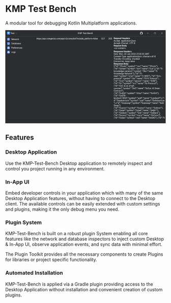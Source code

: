 KMP Test Bench
===

A modular tool for debugging Kotlin Multiplatform applications.

<img src="screenshot.png" width="548px" height="292px">

## Features

### Desktop Application

Use the KMP-Test-Bench Desktop application to remotely inspect and control you project running in any environment.

### In-App UI

Embed developer controls in your application which with many of the same Desktop Application features,
without having to connect to the Desktop client.
The available controls can be easily extended with custom settings and plugins, making it the only debug
menu you need.

### Plugin System

KMP-Test-Bench is built on a robust plugin System enabling all core features like the network and database
inspectors to inject custom Desktop & In-App UI, observe application events, and sync data with minimal effort.

The Plugin Toolkit provides all the necessary components to create Plugins for libraries or project specific
functionality.

### Automated Installation

KMP-Test-Bench is applied via a Gradle plugin providing access to the Desktop Application
without installation and convenient creation of custom plugins.